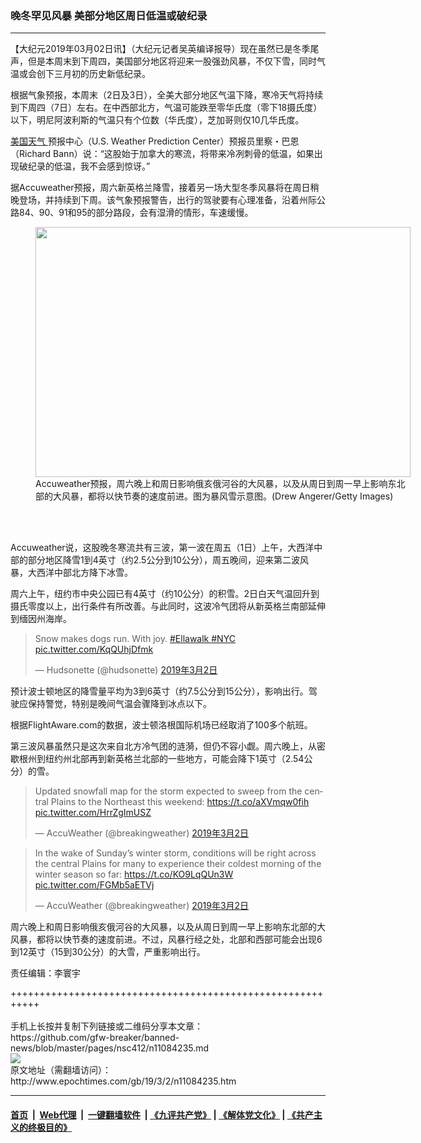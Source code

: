 ### 晚冬罕见风暴 美部分地区周日低温或破纪录
------------------------

<p>
 【大纪元2019年03月02日讯】（大纪元记者吴英编译报导）现在虽然已是冬季尾声，但是本周末到下周四，美国部分地区将迎来一股强劲风暴，不仅下雪，同时气温或会创下三月初的历史新低纪录。
</p>
<p>
 根据气象预报，本周末（2日及3日），全美大部分地区气温下降，寒冷天气将持续到下周四（7日）左右。在中西部北方，气温可能跌至零华氏度（零下18摄氏度）以下，明尼阿波利斯的气温只有个位数（华氏度），芝加哥则仅10几华氏度。
</p>
<p>
 <a href="http://www.epochtimes.com/gb/tag/%E7%BE%8E%E5%9B%BD%E5%A4%A9%E6%B0%94.html">
  美国天气
 </a>
 预报中心（U.S. Weather Prediction Center）预报员里察・巴恩（Richard Bann）说：“这股始于加拿大的寒流，将带来冷冽刺骨的低温，如果出现破纪录的低温，我不会感到惊讶。”
</p>
<p>
 据Accuweather预报，周六新英格兰降雪，接着另一场大型冬季风暴将在周日稍晚登场，并持续到下周。该气象预报警告，出行的驾驶要有心理准备，沿着州际公路84、90、91和95的部分路段，会有湿滑的情形，车速缓慢。
</p>
<figure class="wp-caption aligncenter" id="attachment_10938494" style="width: 600px">
 <a href="http://i.epochtimes.com/assets/uploads/2018/12/GettyImages-935904182-e1546004966437.jpg">
  <img alt="" class="size-large wp-image-10938494" height="400" src="http://i.epochtimes.com/assets/uploads/2018/12/GettyImages-935904182-600x400.jpg" width="600"/>
 </a>
 <br/><figcaption class="wp-caption-text">
  Accuweather预报，周六晚上和周日影响俄亥俄河谷的大风暴，以及从周日到周一早上影响东北部的大风暴，都将以快节奏的速度前进。图为暴风雪示意图。(Drew Angerer/Getty Images)
 </figcaption><br/>
</figure><br/>
<p>
 Accuweather说，这股晚冬寒流共有三波，第一波在周五（1日）上午，大西洋中部的部分地区降雪1到4英寸（约2.5公分到10公分），周五晚间，迎来第二波风暴，大西洋中部北方降下冰雪。
</p>
<p>
 周六上午，纽约市中央公园已有4英寸（约10公分）的积雪。2日白天气温回升到摄氏零度以上，出行条件有所改善。与此同时，这波冷气团将从新英格兰南部延伸到缅因州海岸。
</p>
<p>
</p>
<blockquote class="twitter-tweet" data-lang="zh-tw">
 <p dir="ltr" lang="en">
  Snow makes dogs run. With joy.
  <a href="https://twitter.com/hashtag/Ellawalk?src=hash&amp;ref_src=twsrc%5Etfw">
   #Ellawalk
  </a>
  <a href="https://twitter.com/hashtag/NYC?src=hash&amp;ref_src=twsrc%5Etfw">
   #NYC
  </a>
  <a href="https://t.co/KqQUhjDfmk">
   pic.twitter.com/KqQUhjDfmk
  </a>
 </p>
 <p>
  — Hudsonette (@hudsonette)
  <a href="https://twitter.com/hudsonette/status/1101826959636660224?ref_src=twsrc%5Etfw">
   2019年3月2日
  </a>
 </p>
</blockquote>
<p>
 <p>
 </p>
 <p>
  预计波士顿地区的降雪量平均为3到6英寸（约7.5公分到15公分），影响出行。驾驶应保持警觉，特别是晚间气温会骤降到冰点以下。
 </p>
 <p>
  根据FlightAware.com的数据，波士顿洛根国际机场已经取消了100多个航班。
 </p>
 <p>
  第三波风暴虽然只是这次来自北方冷气团的涟漪，但仍不容小觑。周六晚上，从密歇根州到纽约州北部再到新英格兰北部的一些地方，可能会降下1英寸（2.54公分）的雪。
 </p>
</p>
<p>
</p>
<blockquote class="twitter-tweet" data-lang="zh-tw">
 <p dir="ltr" lang="en">
  Updated snowfall map for the storm expected to sweep from the central Plains to the Northeast this weekend:
  <a href="https://t.co/aXVmqw0fih">
   https://t.co/aXVmqw0fih
  </a>
  <a href="https://t.co/HrrZgImUSZ">
   pic.twitter.com/HrrZgImUSZ
  </a>
 </p>
 <p>
  — AccuWeather (@breakingweather)
  <a href="https://twitter.com/breakingweather/status/1101854220456738816?ref_src=twsrc%5Etfw">
   2019年3月2日
  </a>
 </p>
</blockquote>
<p>
</p>
<p>
</p>
<blockquote class="twitter-tweet" data-lang="zh-tw">
 <p dir="ltr" lang="en">
  In the wake of Sunday’s winter storm, conditions will be right across the central Plains for many to experience their coldest morning of the winter season so far:
  <a href="https://t.co/KO9LqQUn3W">
   https://t.co/KO9LqQUn3W
  </a>
  <a href="https://t.co/FGMb5aETVj">
   pic.twitter.com/FGMb5aETVj
  </a>
 </p>
 <p>
  — AccuWeather (@breakingweather)
  <a href="https://twitter.com/breakingweather/status/1101818199685906432?ref_src=twsrc%5Etfw">
   2019年3月2日
  </a>
 </p>
</blockquote>
<p>
 <p>
 </p>
 <p>
  周六晚上和周日影响俄亥俄河谷的大风暴，以及从周日到周一早上影响东北部的大风暴，都将以快节奏的速度前进。不过，风暴行经之处，北部和西部可能会出现6到12英寸（15到30公分）的大雪，严重影响出行。
 </p>
 <p>
  责任编辑：李寰宇
 </p>
</p>
+++++++++++++++++++++++++++++++++++++++++++++++++++++++++++<br/><br/>
手机上长按并复制下列链接或二维码分享本文章：<br/>
https://github.com/gfw-breaker/banned-news/blob/master/pages/nsc412/n11084235.md <br/>
<a href='https://github.com/gfw-breaker/banned-news/blob/master/pages/nsc412/n11084235.md'><img src='https://github.com/gfw-breaker/banned-news/blob/master/pages/nsc412/n11084235.md.png'/></a> <br/>
原文地址（需翻墙访问）：http://www.epochtimes.com/gb/19/3/2/n11084235.htm


------------------------
#### [首页](https://github.com/gfw-breaker/banned-news/blob/master/README.md) &nbsp;|&nbsp; [Web代理](https://github.com/labour-camp/helloworld) &nbsp;|&nbsp; [一键翻墙软件](https://github.com/gfw-breaker/nogfw/blob/master/README.md) &nbsp;| [《九评共产党》](https://github.com/gfw-breaker/9ping.md/blob/master/README.md#九评之一评共产党是什么) | [《解体党文化》](https://github.com/gfw-breaker/jtdwh.md/blob/master/README.md) | [《共产主义的终极目的》](https://github.com/gfw-breaker/gczydzjmd.md/blob/master/README.md)

